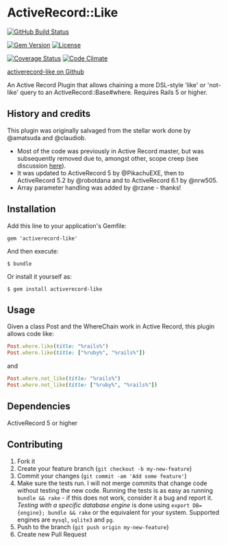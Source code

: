 # ActiveRecord::Like

[![GitHub Build Status](https://img.shields.io/github/actions/workflow/status/PikachuEXE/activerecord-like/tests.yaml?branch=development&style=flat-square)](https://github.com/PikachuEXE/activerecord-like/actions/workflows/tests.yaml)

[![Gem Version](http://img.shields.io/gem/v/activerecord-like.svg?style=flat-square)](http://badge.fury.io/rb/activerecord-like)
[![License](https://img.shields.io/github/license/PikachuEXE/activerecord-like.svg?style=flat-square)](http://badge.fury.io/rb/activerecord-like)

[![Coverage Status](http://img.shields.io/coveralls/PikachuEXE/activerecord-like.svg?style=flat-square)](https://coveralls.io/r/PikachuEXE/activerecord-like)
[![Code Climate](https://img.shields.io/codeclimate/maintainability/PikachuEXE/activerecord-like.svg?style=flat-square)](https://codeclimate.com/github/PikachuEXE/activerecord-like)

[activerecord-like on Github](https://github.com/PikachuEXE/activerecord-like)

An Active Record Plugin that allows chaining a more DSL-style 'like' or 'not-like' query to an ActiveRecord::Base#where. Requires Rails 5 or higher.

## History and credits

This plugin was originally salvaged from the stellar work done by @amatsuda and @claudiob.
* Most of the code was previously in Active Record master, but was subsequently removed due to, amongst other, scope creep (see discussion [here](https://github.com/rails/rails/commit/8d02afeaee8993bd0fde69687fdd9bf30921e805)).
* It was updated to ActiveRecord 5 by @PikachuEXE, then to ActiveRecord 5.2 by @robotdana and to ActiveRecord 6.1 by @nrw505.
* Array parameter handling was added by @rzane - thanks!

## Installation

Add this line to your application's Gemfile:

    gem 'activerecord-like'

And then execute:

    $ bundle

Or install it yourself as:

    $ gem install activerecord-like

## Usage

Given a class Post and the WhereChain work in Active Record, this plugin allows code like:

```ruby
Post.where.like(title: "%rails%")
Post.where.like(title: ["%ruby%", "%rails%"])
```

and

```ruby
Post.where.not_like(title: "%rails%")
Post.where.not_like(title: ["%ruby%", "%rails%"])
```

## Dependencies
ActiveRecord 5 or higher

## Contributing

1. Fork it
2. Create your feature branch (`git checkout -b my-new-feature`)
3. Commit your changes (`git commit -am 'Add some feature'`)
4. Make sure the tests run. I will not merge commits that change code without testing the new code. Running the tests is as easy as running `bundle && rake` - if this does not work, consider it a bug and report it. *Testing with a specific database engine* is done using `export DB={engine}; bundle && rake` or the equivalent for your system. Supported engines are `mysql`, `sqlite3` and `pg`.
5. Push to the branch (`git push origin my-new-feature`)
6. Create new Pull Request
